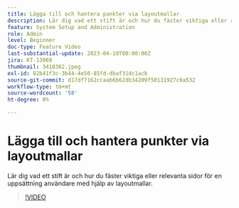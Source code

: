 ```yaml
---
title: Lägga till och hantera punkter via layoutmallar
description: Lär dig vad ett stift är och hur du fäster viktiga eller relevanta sidor för en uppsättning användare med hjälp av layoutmallar.
feature: System Setup and Administration
role: Admin
level: Beginner
doc-type: Feature Video
last-substantial-update: 2023-04-19T00:00:00Z
jira: KT-13069
thumbnail: 3418382.jpeg
exl-id: 82b41f3c-3b44-4e50-85fd-dbaf31dc1acb
source-git-commit: d17df7162ccaab6b62db34209f50131927c0a532
workflow-type: tm+mt
source-wordcount: '58'
ht-degree: 0%

---
```


# Lägga till och hantera punkter via layoutmallar

Lär dig vad ett stift är och hur du fäster viktiga eller relevanta sidor för en uppsättning användare med hjälp av layoutmallar.

>[!VIDEO](https://video.tv.adobe.com/v/3428943/?quality=12&learn=on&enablevpops&captions=swe)
